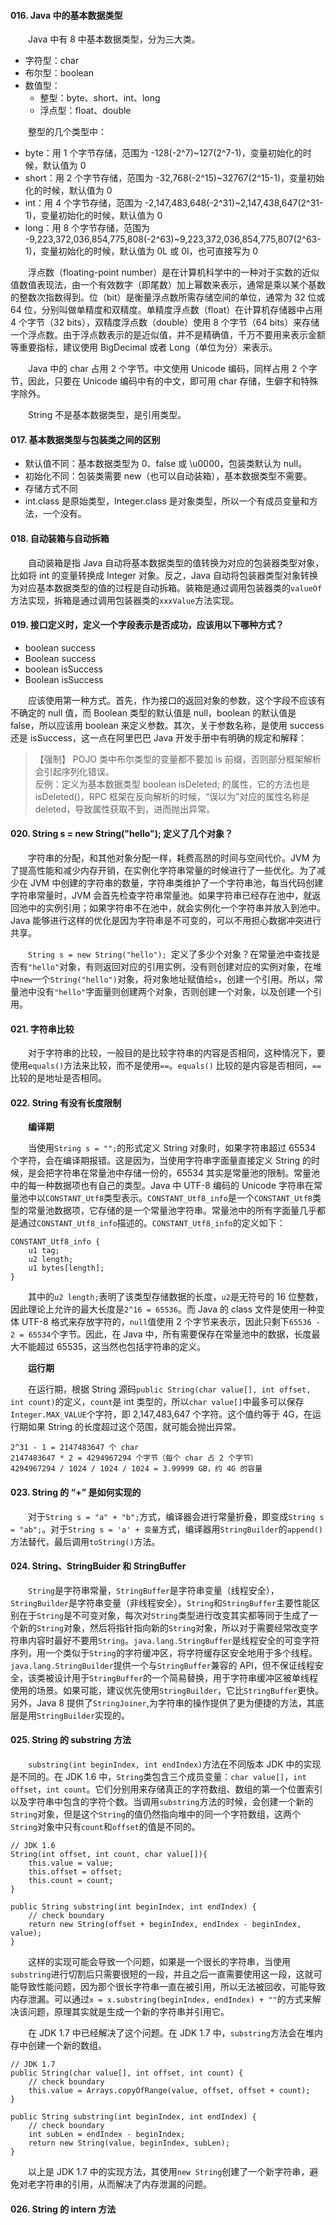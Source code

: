 #### 016. Java 中的基本数据类型
&#8195;&#8195;Java 中有 8 中基本数据类型，分为三大类。
  - 字符型：char
  - 布尔型：boolean
  - 数值型：
    * 整型：byte、short、int、long
    * 浮点型：float、double
  
&#8195;&#8195;整型的几个类型中：
- byte：用 1 个字节存储，范围为 -128(-2^7)~127(2^7-1)，变量初始化的时候，默认值为 0
- short：用 2 个字节存储，范围为 -32,768(-2^15)~32767(2^15-1)，变量初始化的时候，默认值为 0
- int：用 4 个字节存储，范围为 -2,147,483,648(-2^31)~2,147,438,647(2^31-1)，变量初始化的时候，默认值为 0
- long：用 8 个字节存储，范围为 -9,223,372,036,854,775,808(-2^63)~9,223,372,036,854,775,807(2^63-1)，变量初始化的时候，默认值为 0L 或 0l，也可直接写为 0

&#8195;&#8195;浮点数（floating-point number）是在计算机科学中的一种对于实数的近似值数值表现法，由一个有效数字（即尾数）加上幂数来表示，通常是乘以某个基数的整数次指数得到。位（bit）是衡量浮点数所需存储空间的单位，通常为 32 位或 64 位，分别叫做单精度和双精度。单精度浮点数（float）在计算机存储器中占用 4 个字节（32 bits），双精度浮点数（double）使用 8 个字节（64 bits）来存储一个浮点数。由于浮点数表示的是近似值，并不是精确值，千万不要用来表示金额等重要指标，建议使用 BigDecimal 或者 Long（单位为分）来表示。

&#8195;&#8195;Java 中的 char 占用 2 个字节。中文使用 Unicode 编码，同样占用 2 个字节，因此，只要在 Unicode 编码中有的中文，即可用 char 存储，生僻字和特殊字除外。

&#8195;&#8195;String 不是基本数据类型，是引用类型。
#### 017. 基本数据类型与包装类之间的区别
- 默认值不同：基本数据类型为 0、false 或 \u0000，包装类默认为 null。
- 初始化不同：包装类需要 new（也可以自动装箱），基本数据类型不需要。
- 存储方式不同
- int.class 是原始类型，Integer.class 是对象类型，所以一个有成员变量和方法，一个没有。
#### 018. 自动装箱与自动拆箱
&#8195;&#8195;自动装箱是指 Java 自动将基本数据类型的值转换为对应的包装器类型对象，比如将 int 的变量转换成 Integer 对象。反之，Java 自动将包装器类型对象转换为对应基本数据类型的值的过程是自动拆箱。装箱是通过调用包装器类的`valueOf`方法实现，拆箱是通过调用包装器类的`xxxValue`方法实现。
#### 019. 接口定义时，定义一个字段表示是否成功，应该用以下哪种方式？
- boolean success
- Boolean success
- boolean isSuccess
- Boolean isSuccess

&#8195;&#8195;应该使用第一种方式。首先，作为接口的返回对象的参数，这个字段不应该有不确定的 null 值，而 Boolean 类型的默认值是 null，boolean 的默认值是 false，所以应该用 boolean 来定义参数。其次，关于参数名称，是使用 success 还是 isSuccess，这一点在阿里巴巴 Java 开发手册中有明确的规定和解释：
> 【强制】 POJO 类中布尔类型的变量都不要加 is 前缀，否则部分框架解析会引起序列化错误。<br>
反例：定义为基本数据类型 boolean isDeleted; 的属性，它的方法也是 isDeleted()，RPC 框架在反向解析的时候，“误以为”对应的属性名称是 deleted，导致属性获取不到，进而抛出异常。
#### 020. String s = new String("hello"); 定义了几个对象？
&#8195;&#8195;字符串的分配，和其他对象分配一样，耗费高昂的时间与空间代价。JVM 为了提高性能和减少内存开销，在实例化字符串常量的时候进行了一些优化。为了减少在 JVM 中创建的字符串的数量，字符串类维护了一个字符串池，每当代码创建字符串常量时，JVM 会首先检查字符串常量池。如果字符串已经存在池中，就返回池中的实例引用；如果字符串不在池中，就会实例化一个字符串并放入到池中。Java 能够进行这样的优化是因为字符串是不可变的，可以不用担心数据冲突进行共享。

&#8195;&#8195;`String s = new String("hello"); `定义了多少个对象？在常量池中查找是否有`"hello"`对象，有则返回对应的引用实例，没有则创建对应的实例对象，在堆中`new`一个`String("hello")`对象，将对象地址赋值给`s`，创建一个引用。所以，常量池中没有`"hello"`字面量则创建两个对象，否则创建一个对象，以及创建一个引用。
#### 021. 字符串比较
&#8195;&#8195;对于字符串的比较，一般目的是比较字符串的内容是否相同，这种情况下，要使用`equals()`方法来比较，而不是使用`==`。`equals()` 比较的是内容是否相同，`==`比较的是地址是否相同。
#### 022. String 有没有长度限制
&#8195;&#8195;**编译期**

&#8195;&#8195;当使用`String s = "";`的形式定义 String 对象时，如果字符串超过 65534 个字符，会在编译期报错。这是因为，当使用字符串字面量直接定义 String 的时候，是会把字符串在常量池中存储一份的，65534 其实是常量池的限制。常量池中的每一种数据项也有自己的类型。Java 中 UTF-8 编码的 Unicode 字符串在常量池中以`CONSTANT_Utf8`类型表示。`CONSTANT_Utf8_info`是一个`CONSTANT_Utf8`类型的常量池数据项，它存储的是一个常量池字符串。常量池中的所有字面量几乎都是通过`CONSTANT_Utf8_info`描述的。`CONSTANT_Utf8_info`的定义如下：
```
CONSTANT_Utf8_info {
    u1 tag;
    u2 length;
    u1 bytes[length];
}
```
&#8195;&#8195;其中的`u2 length;`表明了该类型存储数据的长度，`u2`是无符号的 16 位整数，因此理论上允许的最大长度是`2^16 = 65536`。而 Java 的 class 文件是使用一种变体 UTF-8 格式来存放字符的，`null`值使用 2 个字节来表示，因此只剩下`65536 - 2 = 65534`个字节。因此，在 Java 中，所有需要保存在常量池中的数据，长度最大不能超过 65535，这当然也包括字符串的定义。

&#8195;&#8195;**运行期**

&#8195;&#8195;在运行期，根据 String 源码`public String(char value[], int offset, int count)`的定义，`count`是 int 类型的，所以`char value[]`中最多可以保存`Integer.MAX_VALUE`个字符，即 2,147,483,647 个字符。这个值约等于 4G，在运行期如果 String 的长度超过这个范围，就可能会抛出异常。
```
2^31 - 1 = 2147483647 个 char
2147483647 * 2 = 4294967294 个字节（每个 char 占 2 个字节）
4294967294 / 1024 / 1024 / 1024 = 3.99999 GB，约 4G 的容量
```
#### 023. String 的 “+” 是如何实现的
&#8195;&#8195;对于`String s = "a" + "b";`方式，编译器会进行常量折叠，即变成`String s = "ab";`。对于`String s = 'a' + 变量`方式，编译器用`StringBuilder`的`append()`方法替代，最后调用`toString()`方法。
#### 024. String、StringBuider 和 StringBuffer
&#8195;&#8195;`String`是字符串常量，`StringBuffer`是字符串变量（线程安全），`StringBuilder`是字符串变量（非线程安全）。`String`和`StringBuffer`主要性能区别在于`String`是不可变对象，每次对`String`类型进行改变其实都等同于生成了一个新的`String`对象，然后将指针指向新的`String`对象，所以对于需要经常改变字符串内容时最好不要用`String`。`java.lang.StringBuffer`是线程安全的可变字符序列，用一个类似于`String`的字符缓冲区，将字符缓存区安全地用于多个线程。`java.lang.StringBuilder`提供一个与`StringBuffer`兼容的 API，但不保证线程安全，该类被设计用于`StringBuffer`的一个简易替换，用于字符串缓冲区被单线程使用的场景。如果可能，建议优先使用`StringBuilder`，它比`StringBuffer`更快。另外，Java 8 提供了`StringJoiner`,为字符串的操作提供了更为便捷的方法，其底层是用`StringBuilder`实现的。
#### 025. String 的 substring 方法
&#8195;&#8195;`substring(int beginIndex, int endIndex)`方法在不同版本 JDK 中的实现是不同的。在 JDK 1.6 中，`String`类包含三个成员变量：`char value[]`，`int offset`，`int count`。它们分别用来存储真正的字符数组、数组的第一个位置索引以及字符串中包含的字符个数。当调用`substring`方法的时候，会创建一个新的`String`对象，但是这个`String`的值仍然指向堆中的同一个字符数组，这两个`String`对象中只有`count`和`offset`的值是不同的。
```
// JDK 1.6
String(int offset, int count, char value[]){
    this.value = value;
    this.offset = offset;
    this.count = count;
}

public String substring(int beginIndex, int endIndex) {
    // check boundary
    return new String(offset + beginIndex, endIndex - beginIndex, value);
}
```
&#8195;&#8195;这样的实现可能会导致一个问题，如果是一个很长的字符串，当使用`substring`进行切割后只需要很短的一段，并且之后一直需要使用这一段，这就可能导致性能问题，因为那个很长字符串一直在被引用，所以无法被回收，可能导致内存泄漏。可以通过`x = x.substring(beginIndex, endIndex) + ""`的方式来解决该问题，原理其实就是生成一个新的字符串并引用它。

&#8195;&#8195;在 JDK 1.7 中已经解决了这个问题。在 JDK 1.7 中，`substring`方法会在堆内存中创建一个新的数组。
```
// JDK 1.7
public String(char value[], int offset, int count) {
    // check boundary
    this.value = Arrays.copyOfRange(value, offset, offset + count);
}

public String substring(int beginIndex, int endIndex) {
    // check boundary
    int subLen = endIndex - beginIndex;
    return new String(value, beginIndex, subLen);
}
```
&#8195;&#8195;以上是 JDK 1.7 中的实现方法，其使用`new String`创建了一个新字符串，避免对老字符串的引用，从而解决了内存泄漏的问题。
#### 026. String 的 intern 方法
